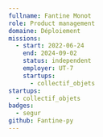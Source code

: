 ```yaml
---
fullname: Fantine Monot
role: Product management
domaine: Déploiement
missions:
  - start: 2022-06-24
    end: 2024-09-02
    status: independent
    employer: UT-7
    startups:
      - collectif_objets
startups:
  - collectif_objets
badges:
  - segur
github: Fantine-py
---
```


